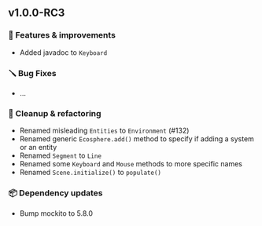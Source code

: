 ## v1.0.0-RC3


### 🚀 Features & improvements

- Added javadoc to `Keyboard`

### 🪛 Bug Fixes

- ...

### 🧽 Cleanup & refactoring

- Renamed misleading `Entities` to `Environment` (#132)
- Renamed generic `Ecosphere.add()` method to specify if adding a system or an entity
- Renamed `Segment` to `Line`
- Renamed some `Keyboard` and `Mouse` methods to more specific names
- Renamed `Scene.initialize()` to `populate()`

### 📦 Dependency updates

- Bump  mockito to 5.8.0
